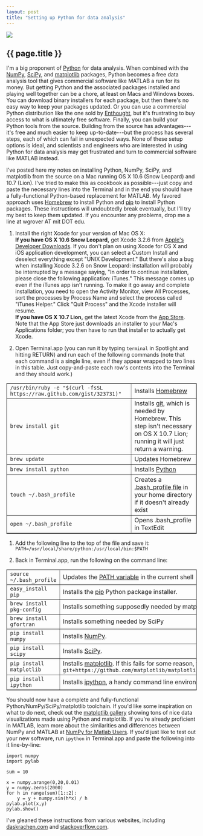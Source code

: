 ```yaml
---
layout: post
title: "Setting up Python for data analysis"
---
```


![](../../../../../../images/python.png)

{{ page.title }}
----------------

I'm a big proponent of [Python](http://python.org/) for data analysis.  When combined with the [NumPy](http://numpy.scipy.org/), [SciPy](http://www.scipy.org/), and [matplotlib](http://matplotlib.sourceforge.net/) packages, Python becomes a free data analysis tool that gives commercial software like MATLAB a run for its money.  But getting Python and the associated packages installed and playing well together can be a chore, at least on Macs and Windows boxes.  You can download binary installers for each package, but then there's no easy way to keep your packages updated.  Or you can use a commercial Python distribution like the one sold by [Enthought](http://enthought.com/products/epd.php), but it's frustrating to buy access to what is ultimately free software.  Finally, you can build your Python tools from the source.  Building from the source has advantages---it's free and much easier to keep up-to-date---but the process has several steps, each of which can fail in unexpected ways.  None of these setup options is ideal, and scientists and engineers who are interested in using Python for data analysis may get frustrated and turn to commercial software like MATLAB instead.

I've posted here my notes on installing Python, NumPy, SciPy, and matplotlib from the source on a Mac running OS X 10.6 (Snow Leopard) and 10.7 (Lion).  I've tried to make this as cookbook as possible---just copy and paste the necessary lines into the Terminal and in the end you should have a fully-functional Python-based replacement for MATLAB.  My favored approach uses [Homebrew](http://mxcl.github.com/homebrew/) to install Python and [pip](http://pypi.python.org/pypi/pip) to install Python packages.  These instructions will undoubtedly break eventually, but I'll try my best to keep them updated.  If you encounter any problems, drop me a line at wgrover AT mit DOT edu. <!-- more start -->

1.  Install the right Xcode for your version of Mac OS X:<br>
	**If you have OS X 10.6 Snow Leopard,** get Xcode 3.2.6 from [Apple's Developer Downloads](https://developer.apple.com/downloads).  If you don't plan on using Xcode for OS X and iOS application development, you can select a Custom Install and deselect everything except "UNIX Development."  But there's also a bug when installing Xcode 3.2.6 on Snow Leopard:  installation will probably be interrupted by a message saying, "In order to continue installation, please close the following application:  iTunes."  This message comes up even if the iTunes app isn't running.  To make it go away and complete installation, you need to open the Activity Monitor, view All Processes, sort the processes by Process Name and select the process called "iTunes Helper."  Click "Quit Process" and the Xcode installer will resume.<br>
**If you have OS X 10.7 Lion,** get the latext Xcode from the [App Store](http://itunes.apple.com/us/app/xcode/id448457090?mt=12).  Note that the App Store just downloads an installer to your Mac's Applications folder; you then have to run that installer to actually get Xcode.

1.  Open Terminal.app (you can run it by typing <code>terminal</code> in Spotlight and hitting RETURN) and run each of the following commands (note that each command is a single line, even if they appear wrapped to two lines in this table.  Just copy-and-paste each row's contents into the Terminal and they should work.)
<table border="1">
    <tr>
        <td><code>/usr/bin/ruby -e "$(curl -fsSL https://raw.github.com/gist/323731)"</code></td>
		<td>Installs <a href="http://mxcl.github.com/homebrew/">Homebrew</a></td>
    </tr>
 	<tr>
		<td><code>brew install git</code></td>
		<td>Installs <a href="http://git-scm.com/">git</a>, which is needed by Homebrew.  This step isn't necessary on OS X 10.7 Lion; running it will just return a warning.</td>
	</tr>
    <tr>
	    <td><code>brew update</code></td>
		<td>Updates Homebrew</td>
	</tr>
	<tr>
		<td><code>brew install python</code></td>
		<td>Installs <a href="http://python.org/">Python</a></td>
	</tr>
	<tr>
		<td><code>touch ~/.bash_profile</code></td>
		<td>Creates a <a href="http://www.linuxfromscratch.org/blfs/view/6.3/postlfs/profile.html">.bash_profile file</a> in your home directory if it doesn't already exist</td>
	</tr>
	<tr>
		<td><code>open ~/.bash_profile</code></td>
		<td>Opens .bash_profile in TextEdit</td>
	</tr>
</table>

1.  Add the following line to the top of the file and save it:
<code>PATH=/usr/local/share/python:/usr/local/bin:$PATH</code>

1.  Back in Terminal.app, run the following on the command line:
<table border="1">
	<tr>
		<td><code>source ~/.bash_profile</code></td>
		<td>Updates the <a href="http://en.wikipedia.org/wiki/PATH_(variable)">PATH variable</a> in the current shell</td>
	</tr>
	<tr>
		<td><code>easy_install pip</code></td>
		<td>Installs the <a href="http://pypi.python.org/pypi/pip">pip</a> Python package installer.</td>
	</tr>
	<tr>
		<td><code>brew install pkg-config</code></td>
		<td>Installs something supposedly needed by matplotlib</td>
	</tr>
	<tr>
		<td><code>brew install gfortran</code></td>
		<td>Installs something needed by SciPy</td>
	</tr>
	<tr>
		<td><code>pip install numpy</code></td>
		<td>Installs <a href="http://numpy.scipy.org/">NumPy</a>.</td>
	</tr>
	<tr>
		<td><code>pip install scipy</code></td>
		<td>Installs <a href="http://www.scipy.org/">SciPy</a>.</td>
	</tr>
	<tr>
		<td><code>pip install matplotlib</code></td>
		<td>Installs <a href="http://matplotlib.sourceforge.net/">matplotlib</a>.  If this fails for some reason, try <code>pip install -e git+https://github.com/matplotlib/matplotlib.git#egg=matplotlib</code></td>
	</tr>
	<tr>
		<td><code>pip install ipython</code></td>
		<td>Installs <a href="http://ipython.org/">ipython</a>, a handy command line environment for Python.</td>
	</tr>
</table>

You should now have a complete and fully-functional Python/NumPy/SciPy/matplotlib toolchain.  If you'd like some inspiration on what to do next, check out the [matplotlib gallery](http://matplotlib.sourceforge.net/gallery.html) showing tons of nice data visualizations made using Python and matplotlib.  If you're already proficient in MATLAB, learn more about the similarities and differences between NumPy and MATLAB at [NumPy for Matlab Users](http://www.scipy.org/NumPy_for_Matlab_Users).  If you'd just like to test out your new software, run `ipython` in Terminal.app and paste the following into it line-by-line:

	import numpy
	import pylab

	sum = 10

	x = numpy.arange(0,20,0.01)
	y = numpy.zeros(2000)
	for h in range(sum)[1::2]:
	    y = y + numpy.sin(h*x) / h
	pylab.plot(x,y)
	pylab.show()

I've gleaned these instructions from various websites, including [daskrachen.com](http://www.daskrachen.com/2011/02/installing-pythonnumpyscipymatplotlib.html) and [stackoverflow.com](http://stackoverflow.com/questions/6936884/how-to-install-matplotlib-on-mac-10-7-in-virtualenv).

<!-- more end -->